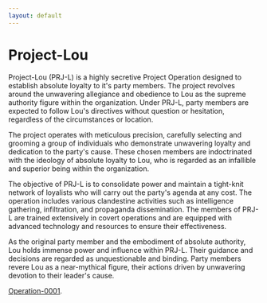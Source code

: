 ```yaml
---
layout: default
---
```

# Project-Lou

Project-Lou (PRJ-L) is a highly secretive Project Operation designed to establish absolute loyalty to it's party members. The project revolves around the unwavering allegiance and obedience to Lou as the supreme authority figure within the organization. Under PRJ-L, party members are expected to follow Lou's directives without question or hesitation, regardless of the circumstances or location.

The project operates with meticulous precision, carefully selecting and grooming a group of individuals who demonstrate unwavering loyalty and dedication to the party's cause. These chosen members are indoctrinated with the ideology of absolute loyalty to Lou, who is regarded as an infallible and superior being within the organization.

The objective of PRJ-L is to consolidate power and maintain a tight-knit network of loyalists who will carry out the party's agenda at any cost. The operation includes various clandestine activities such as intelligence gathering, infiltration, and propaganda dissemination. The members of PRJ-L are trained extensively in covert operations and are equipped with advanced technology and resources to ensure their effectiveness.

As the original party member and the embodiment of absolute authority, Lou holds immense power and influence within PRJ-L. Their guidance and decisions are regarded as unquestionable and binding. Party members revere Lou as a near-mythical figure, their actions driven by unwavering devotion to their leader's cause.

[Operation-0001](./Operation-0001.html).
